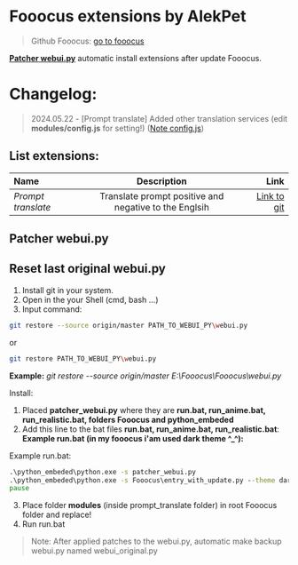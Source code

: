 # Fooocus extensions by AlekPet

> Github Fooocus: [go to fooocus](https://github.com/lllyasviel/Fooocus)

**[Patcher webui.py](#patcher-webuipy)** automatic install extensions after update Fooocus.

# Changelog:

> 2024.05.22 - [Prompt translate] Added other translation services (edit **modules/config.js** for setting!) ([Note config.js](https://github.com/AlekPet/Fooocus_Extensions_AlekPet/tree/main/prompt_translate#note-settings))

## List extensions:

| Name               |                      Description                      |                                                                                            Link |
| :----------------- | :---------------------------------------------------: | ----------------------------------------------------------------------------------------------: |
| _Prompt translate_ | Translate prompt positive and negative to the Englsih | [Link to git](https://github.com/AlekPet/Fooocus_Extensions_AlekPet/tree/main/prompt_translate) |

## Patcher webui.py

## Reset last original webui.py

1. Install git in your system.
2. Open in the your Shell (cmd, bash ...)
3. Input command:

```bash
git restore --source origin/master PATH_TO_WEBUI_PY\webui.py
```

or

```bash
git restore PATH_TO_WEBUI_PY\webui.py
```

**Example:** _git restore --source origin/master E:\Fooocus\Fooocus\webui.py_

Install:

1. Placed **patcher_webui.py** where they are **run.bat, run_anime.bat, run_realistic.bat, folders Fooocus and python_embeded**
2. Add this line to the bat files **run.bat, run_anime.bat, run_realistic.bat**:
   **Example run.bat (in my fooocus i'am used dark theme ^\_^):**

Example run.bat:

```cmd
.\python_embeded\python.exe -s patcher_webui.py
.\python_embeded\python.exe -s Fooocus\entry_with_update.py --theme dark
pause
```

3. Place folder **modules** (inside prompt_translate folder) in root Fooocus folder and replace!
4. Run run.bat

> Note: After applied patches to the webui.py, automatic make backup webui.py named webui_original.py
